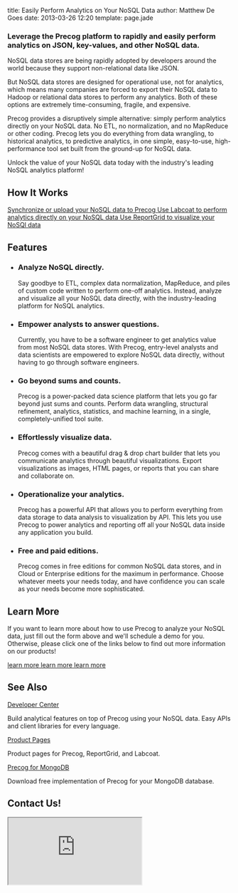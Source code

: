 title: Easily Perform Analytics on Your NoSQL Data
author: Matthew De Goes
date: 2013-03-26 12:20
template: page.jade

<div class="two-columns">
    <h3>Leverage the Precog platform to rapidly and easily perform analytics on JSON, key-values, and other NoSQL data.</h3>
    <p>NoSQL data stores are being rapidly adopted by developers around the world because they support non-relational data like JSON.</p>
    <p>But NoSQL data stores are designed for operational use, not for analytics, which means many companies are forced to export their NoSQL data to Hadoop or relational data stores to perform any analytics. Both of these options are extremely time-consuming, fragile, and expensive.</p>
    <p>Precog provides a disruptively simple alternative: simply perform analytics directly on your NoSQL data. No ETL, no normalization, and no MapReduce or other coding. Precog lets you do everything from data wrangling, to historical analytics, to predictive analytics, in one simple, easy-to-use, high-performance tool set built from the ground-up for NoSQL data.</p>
    <p>Unlock the value of your NoSQL data today with the industry's leading NoSQL analytics platform!</p>
    <h2>How It Works</h2>
    <div id="interactive-diagram-nsql">
        <a href="#" class="tooltip">
            <span>Synchronize or upload your NoSQL data to Precog</span>
        </a>
        <a href="#" class="tooltip">
            <span>Use Labcoat to perform analytics directly on your NoSQL data</span>
        </a>
        <a href="#" class="tooltip">
            <span>Use ReportGrid to visualize your NoSQl data</span>
        </a>
    </div>
    <h2>Features</h2>
    <ul class="two-column-list">
        <li>
            <h3>Analyze NoSQL directly.</h3>
            <p>Say goodbye to ETL, complex data normalization, MapReduce, and piles of custom code written to perform one-off analytics. Instead, analyze and visualize all your NoSQL data directly, with the industry-leading platform for NoSQL analytics.</p>
        </li>
        <li>
            <h3>Empower analysts to answer questions.</h3>
            <p>Currently, you have to be a software engineer to get analytics value from most NoSQL data stores. With Precog, entry-level analysts and data scientists are empowered to explore NoSQL data directly, without having to go through software engineers.</p>
        </li>
        <li>
            <h3>Go beyond sums and counts.</h3>
            <p>Precog is a power-packed data science platform that lets you go far beyond just sums and counts. Perform data wrangling, structural refinement, analytics, statistics, and machine learning, in a single, completely-unified tool suite.</p>
        </li>
        <li>
            <h3>Effortlessly visualize data.</h3>
            <p>Precog comes with a beautiful drag &amp; drop chart builder that lets you communicate analytics through beautiful visualizations. Export visualizations as images, HTML pages, or reports that you can share and collaborate on.</p>
        </li>
        <li>
            <h3>Operationalize your analytics.</h3>
            <p>Precog has a powerful API that allows you to perform everything from data storage to data analysis to visualization by API. This lets you use Precog to power analytics and reporting off all your NoSQL data inside any application you build.</p>
        </li>
        <li>
            <h3>Free and paid editions.</h3>
            <p>Precog comes in free editions for common NoSQL data stores, and in Cloud or Enterprise editions for the maximum in performance. Choose whatever meets your needs today, and have confidence you can scale as your needs become more sophisticated.</p>
        </li>
    </ul>
    <div class="clear-left">
    </div>
    <h2>Learn More</h2>
    <p>If you want to learn more about how to use Precog to analyze your NoSQL data, just fill out the form above and we'll schedule a demo for you. Otherwise, please click one of the links below to find out more information on our products!</p>
    <div id="products-links">
        <a class="product-link-precog" href="/products/precog/" target="_blank">
            <span>learn more</span>
        </a>
        <a class="product-link-labcoat" href="/products/labcoat/" target="_blank">
            <span>learn more</span>
        </a>
        <a class="product-link-reportgrid" href="/products/reportgrid/" target="_blank">
            <span>learn more</span>
        </a>
    </div>
</div>
<div class="two-columns-end">
    <div class="dark-background">
        <h2>See Also</h2>
        <a href="/developers/">Developer Center</a>
        <p>Build analytical features on top of Precog using your NoSQL data. Easy APIs and client libraries for every language.</p>
        <a href="/products/">Product Pages</a>
        <p>Product pages for Precog, ReportGrid, and Labcoat.</p>
        <a href="/editions/precog-for-mongodb/">Precog for MongoDB</a>
        <p>Download free implementation of Precog for your MongoDB database.</p>
        <h2>Contact Us!</h2>
        <div class="form-iframe">
            <iframe src="https://go.pardot.com/l/17892/2013-02-15/6y6pd"></iframe>
        </div>
    </div>
</div>
<div class="clear-left">
</div>